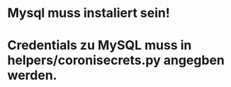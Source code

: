 # Mysql muss instaliert sein!
# Credentials zu MySQL muss in helpers/coronisecrets.py angegben werden.